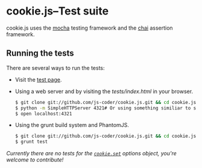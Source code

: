 # cookie.js–Test suite

cookie.js uses the [mocha](http://visionmedia.github.com/mocha) testing framework and the [chai](http://chaijs.com) assertion framework.

## Running the tests

There are several ways to run the tests:

- Visit the [test page](http://js-coder.github.com/cookie.js/tests/).
- Using a web server and by visiting the *tests/index.html* in your browser.

  ```sh
  $ git clone git://github.com/js-coder/cookie.js.git && cd cookie.js
  $ python -m SimpleHTTPServer 4321# Or using something similiar to start a web server
  $ open localhost:4321
  ```

- Using the grunt build system and PhantomJS.

  ```sh
  $ git clone git://github.com/js-coder/cookie.js.git && cd cookie.js
  $ grunt test
  ```

*Currently there are no tests for the [`cookie.set`](https://github.com/js-coder/cookie.js#cookieset) options object, you're welcome to contribute!*